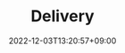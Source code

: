 ---
title: "Delivery"
date: 2022-12-03T13:20:57+09:00
tags: ["japan", "tokyo", "tsukiji_fish_market", "people", "urban_scenery", "vehicles"]
location: "築地場外市場 (Tsukiji Outer Market)"
imageUrl: "https://files.yfxu.net/DSCF5442_53c5a30d08c1d0a4e0eeafb1224b44b0.jpg"
width: 4310
height: 2870
---